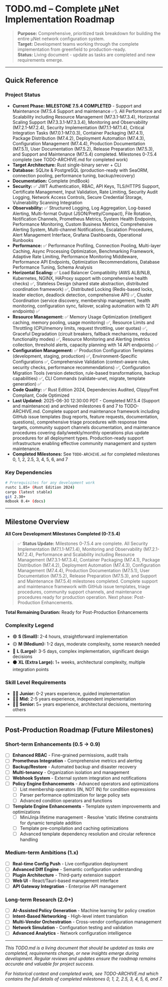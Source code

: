 # TODO.md – Complete μNet Implementation Roadmap

> **Purpose:** Comprehensive, prioritized task breakdown for building the entire μNet network configuration system.  
> **Target:** Development teams working through the complete implementation from greenfield to production-ready.  
> **Status:** Living document - update as tasks are completed and new requirements emerge.

---

## Quick Reference

### Project Status

- **Current Phase:** **MILESTONE 7.5.4 COMPLETED** - Support and Maintenance (M7.5.4 Support and maintenance ✅). All Performance and Scalability including Resource Management (M7.3.1-M7.3.4), Horizontal Scaling Support (M7.3.3.1-M7.3.3.4), Monitoring and Observability (M7.2.1-M7.2.4), Security Implementation (M7.1.1-M7.1.4), Critical Integration Tasks (M7.0.1-M7.0.3), Container Packaging (M7.4.1), Package Distribution (M7.4.2), Deployment Automation (M7.4.3), Configuration Management (M7.4.4), Production Documentation (M7.5.1), User Documentation (M7.5.2), Release Preparation (M7.5.3), and Support and Maintenance (M7.5.4) completed. Milestones 0-7.5.4 complete (see TODO-ARCHIVE.md for completed work)
- **Target Architecture:** Rust single-binary server + CLI
- **Database:** SQLite & PostgreSQL (production-ready with SeaORM, connection pooling, performance tuning, backup/recovery)  
- **Documentation:** Complete (mdBook)
- **Security:** ✅ JWT Authentication, RBAC, API Keys, TLS/HTTPS Support, Certificate Management, Input Validation, Rate Limiting, Security Audit Logging, Network Access Controls, Secure Credential Storage, Vulnerability Scanning Integration
- **Observability:** ✅ Structured Logging, Log Aggregation, Log-based Alerting, Multi-format Output (JSON/Pretty/Compact), File Rotation, Notification Channels, Prometheus Metrics, System Health Endpoints, Performance Monitoring, Custom Business Metrics, Comprehensive Alerting System, Multi-channel Notifications, Escalation Procedures, Alert Management Interface, Grafana Dashboards, Operational Runbooks
- **Performance:** ✅ Performance Profiling, Connection Pooling, Multi-layer Caching, Async Processing Optimization, Benchmarking Framework, Adaptive Rate Limiting, Performance Monitoring Middleware, Performance API Endpoints, Optimization Recommendations, Database Performance Tuning, Schema Analysis
- **Horizontal Scaling:** ✅ Load Balancer Compatibility (AWS ALB/NLB, Kubernetes, NGINX, HAProxy support with comprehensive health checks) ✅, Stateless Design (shared state abstraction, distributed coordination framework) ✅, Distributed Locking (Redis-based locks, leader election, deadlock detection, comprehensive API) ✅, Cluster Coordination (service discovery, membership management, health monitoring, configuration sync, failover, scaling automation with 12 API endpoints) ✅
- **Resource Management:** ✅ Memory Usage Optimization (intelligent caching, memory pooling, usage monitoring) ✅, Resource Limits and Throttling (CPU/memory limits, request throttling, user quotas) ✅, Graceful Degradation (circuit breakers, fallback mechanisms, reduced functionality modes) ✅, Resource Monitoring and Alerting (metrics collection, threshold alerts, capacity planning with 14 API endpoints) ✅
- **Configuration Management:** ✅ Production Configuration Templates (development, staging, production) ✅, Environment-Specific Configurations ✅, Comprehensive Validation (context-aware rules, security checks, performance recommendations) ✅, Configuration Migration Tools (version detection, rule-based transformations, backup capabilities) ✅, CLI Commands (validate-unet, migrate, template generation) ✅
- **Code Quality:** ✅ Rust Edition 2024, Dependencies Audited, Clippy/Fmt Compliant, Code Optimized
- **Last Updated:** 2025-06-30 12:30:00 PDT - Completed M7.5.4 (Support and maintenance) and archived milestones 6 and 7 to TODO-ARCHIVE.md. Complete support and maintenance framework including GitHub issue templates (bug reports, feature requests, documentation, questions), comprehensive triage procedures with response time targets, community support channels documentation, and maintenance procedures covering daily/weekly/monthly operations plus update procedures for all deployment types. Production-ready support infrastructure enabling effective community management and system maintenance.
- **Completed Milestones:** See `TODO-ARCHIVE.md` for completed milestones 0, 1, 2, 2.5, 3, 4, 5, 6, and 7

### Key Dependencies

```bash
# Prerequisites for any development work
rustc 1.85+ (Rust Edition 2024)
cargo (latest stable)
git 2.30+
mdbook 0.4+ (docs)
```

---

## Milestone Overview

**All Core Development Milestones Completed (0-7.5.4)**

> ✅ **Status Update:** Milestones 0-7.5.4 are complete. All Security Implementation (M7.1.1-M7.1.4), Monitoring and Observability (M7.2.1-M7.2.4), Performance and Scalability including Resource Management (M7.3.1-M7.3.4), Container Packaging (M7.4.1), Package Distribution (M7.4.2), Deployment Automation (M7.4.3), Configuration Management (M7.4.4), Production Documentation (M7.5.1), User Documentation (M7.5.2), Release Preparation (M7.5.3), and Support and Maintenance (M7.5.4) milestones completed. Complete support and maintenance framework with GitHub issue templates, triage procedures, community support channels, and maintenance procedures ready for production operation. Next phase: Post-Production Enhancements.

**Total Remaining Duration:** Ready for Post-Production Enhancements

### Complexity Legend

- 🟢 **S (Small):** 2-4 hours, straightforward implementation
- 🟡 **M (Medium):** 1-2 days, moderate complexity, some research needed
- 🔴 **L (Large):** 3-5 days, complex implementation, significant design decisions
- ⚫ **XL (Extra Large):** 1+ weeks, architectural complexity, multiple integration points

### Skill Level Requirements

- 👨‍🎓 **Junior:** 0-2 years experience, guided implementation
- 👨‍💼 **Mid:** 2-5 years experience, independent implementation
- 👨‍🏫 **Senior:** 5+ years experience, architectural decisions, mentoring others

---

## Post-Production Roadmap (Future Milestones)

### Short-term Enhancements (0.5 → 0.9)

- [ ] **Enhanced RBAC** - Fine-grained permissions, audit trails
- [ ] **Prometheus Integration** - Comprehensive metrics and alerting
- [ ] **Backup/Restore** - Automated backup and disaster recovery
- [ ] **Multi-tenancy** - Organization isolation and management
- [ ] **Webhook System** - External system integration and notifications
- [ ] **Policy Engine Enhancements** - Advanced operators and optimizations
  - [ ] List membership operators (IN, NOT IN) for condition expressions
  - [ ] Parser performance optimization for large policy sets
  - [ ] Advanced condition operators and functions
- [ ] **Template Engine Enhancements** - Template system improvements and optimizations
  - [ ] MiniJinja lifetime management - Resolve 'static lifetime constraints for dynamic template addition
  - [ ] Template pre-compilation and caching optimizations
  - [ ] Advanced template dependency resolution and circular reference handling

### Medium-term Ambitions (1.x)

- [ ] **Real-time Config Push** - Live configuration deployment
- [ ] **Advanced Diff Engine** - Semantic configuration understanding
- [ ] **Plugin Architecture** - Third-party extension support
- [ ] **Web UI** - React/Tauri-based management interface
- [ ] **API Gateway Integration** - Enterprise API management

### Long-term Research (2.0+)

- [ ] **AI-Assisted Policy Generation** - Machine learning for policy creation
- [ ] **Intent-Based Networking** - High-level intent translation
- [ ] **Multi-Vendor Orchestration** - Cross-vendor configuration management
- [ ] **Network Simulation** - Configuration testing and validation
- [ ] **Advanced Analytics** - Network configuration intelligence

---

*This TODO.md is a living document that should be updated as tasks are completed, requirements change, or new insights emerge during development. Regular reviews and updates ensure the roadmap remains accurate and valuable for project success.*

*For historical context and completed work, see TODO-ARCHIVE.md which contains the full details of completed milestones 0, 1, 2, 2.5, 3, 4, 5, 6, and 7.*